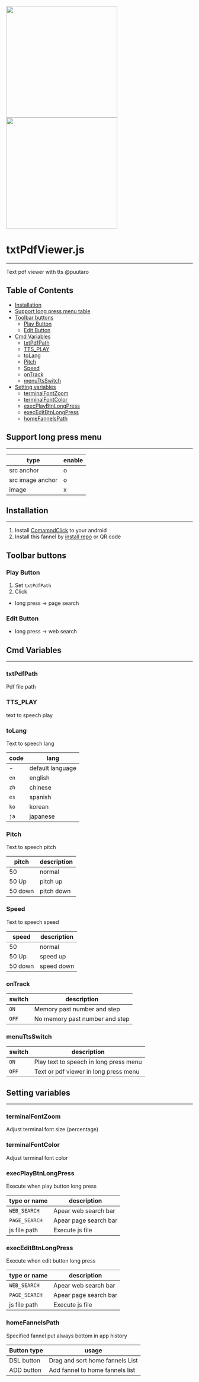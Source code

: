 
<div><img src="https://github.com/puutaro/txtPdfViewer/assets/55217593/7aa8a7cd-28e0-4353-afce-5538e08a0dd2" width="300"></div>
  
<div><img src="https://github.com/puutaro/selectTyper/assets/55217593/555e8f5f-656a-4faf-bb76-f663c01cfe47" width="300"></div> 


# txtPdfViewer.js
----------------

Text pdf viewer with tts @puutaro


Table of Contents
-------

<!-- vim-markdown-toc GFM --> 
* [Installation](#installation)
* [Support long press menu table](#support-long-press-menu-table)
* [Toolbar buttons](#toolbar-buttons)
	* [Play Button](#play-button)
	* [Edit Button](#edit-button)
* [Cmd Variables](#cmd-variables)
	* [txtPdfPath](#txtpdfpath)
	* [TTS_PLAY](#tts_play)
	* [toLang](#tolang)
	* [Pitch](#pitch)
	* [Speed](#speed)
	* [onTrack](#ontrack)
	* [menuTtsSwitch](#menuttsswitch)
* [Setting variables](#setting-variables)
	* [terminalFontZoom](#terminalfontzoom)
	* [terminalFontColor](#terminalfontcolor)
	* [execPlayBtnLongPress](#execplaybtnlongpress)
	* [execEditBtnLongPress](#execeditbtnlongpress)
	* [homeFannelsPath](#homefannelspath)


## Support long press menu
---------

| type | enable |
| ----- | ----- |
| src anchor | o |
| src image anchor | o |
| image | x |

## Installation
--------------

1. Install [ComamndClick](https://github.com/puutaro/CommandClick#app-installation) to your android
2. Install this fannel by [install repo](https://github.com/puutaro/CommandClick/blob/master/USAGE.md#install-fannel) or QR code


## Toolbar buttons

### Play Button

1. Set `txtPdfPath`
2. Click

- long press -> page search

### Edit Button

- long press -> web search

## Cmd Variables
--------

### txtPdfPath 
Pdf file path

### TTS_PLAY 
text to speech play

### toLang
Text to speech lang

| code | lang |
| ------ | ------ |
| - | default language |
| `en` | english |
| `zh` | chinese |
| `es` | spanish |
| `ko` | korean |
| `ja` | japanese |

### Pitch
Text to speech pitch

| pitch | description |
| ------ | --------- |
| 50 | normal |
| 50 Up | pitch up |
| 50 down | pitch down |

### Speed
Text to speech speed

| speed | description |
| ------ | --------- |
| 50 | normal |
| 50 Up | speed up |
| 50 down | speed down |

### onTrack

| switch | description |
| ------ | --------- |
| `ON` | Memory past number and step |
| `OFF` | No memory past number and step |

### menuTtsSwitch

| switch | description |
| ------- | ------- |
| `ON` | Play text to speech in long press menu |
| `OFF` | Text or pdf viewer in long press menu |


## Setting variables
---------

### terminalFontZoom 
Adjust terminal font size (percentage)

### terminalFontColor
Adjust terminal font color

### execPlayBtnLongPress
Execute when play button long press

| type or name | description |
| ------- | ------- |
| `WEB_SEARCH` | Apear web search bar |
| `PAGE_SEARCH` | Apear page search bar |
| js file path | Execute js file |

### execEditBtnLongPress
Execute when edit button long press

| type or name | description |
| ------- | ------- |
| `WEB_SEARCH` | Apear web search bar |
| `PAGE_SEARCH` | Apear page search bar |
| js file path | Execute js file |

### homeFannelsPath
Specified fannel put always bottom in app history 

| Button type | usage | 
| --------- | --------- |
| DSL button | Drag and sort home fannels List |
| ADD button | Add fannel to home fannels list |
